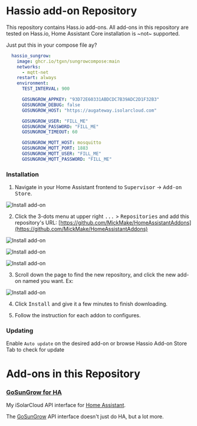 
# Hassio add-on Repository
This repository contains Hass.io add-ons. All add-ons in this repository are tested on Hass.io, Home Assistant Core installation is ~not~ supported.

Just put this in your compose file ay?

```yaml
  hassio_sungrow:
    image: ghcr.io/tgxn/sungrowcompose:main
    networks:
      - mqtt-net
    restart: always
    environment:
      TEST_INTERVAL: 900

      GOSUNGROW_APPKEY: "93D72E60331ABDCDC7B39ADC2D1F32B3"
      GOSUNGROW_DEBUG: false
      GOSUNGROW_HOST: "https://augateway.isolarcloud.com"

      GOSUNGROW_USER: "FILL_ME"
      GOSUNGROW_PASSWORD: "FILL_ME"
      GOSUNGROW_TIMEOUT: 60

      GOSUNGROW_MQTT_HOST: mosquitto
      GOSUNGROW_MQTT_PORT: 1883
      GOSUNGROW_MQTT_USER: "FILL_ME"
      GOSUNGROW_MQTT_PASSWORD: "FILL_ME"

```

### Installation
1. Navigate in your Home Assistant frontend to <kbd>Supervisor</kbd> -> <kbd>Add-on Store</kbd>.

![Install add-on](https://github.com/MickMake/HomeAssistantAddons/raw/main/GoSungrow/docs/ScreenShot1.png)

2. Click the 3-dots menu at upper right <kbd>...</kbd> > <kbd>Repositories</kbd> and add this repository's URL: [https://github.com/MickMake/HomeAssistantAddons](https://github.com/MickMake/HomeAssistantAddons)

![Install add-on](https://github.com/MickMake/HomeAssistantAddons/raw/main/GoSungrow/docs/ScreenShot2.png)

![Install add-on](https://github.com/MickMake/HomeAssistantAddons/raw/main/GoSungrow/docs/ScreenShot3.png)

![Install add-on](https://github.com/MickMake/HomeAssistantAddons/raw/main/GoSungrow/docs/ScreenShot4.png)

3. Scroll down the page to find the new repository, and click the new add-on named you want. Ex:

![Install add-on](https://github.com/MickMake/HomeAssistantAddons/raw/main/GoSungrow/docs/ScreenShot4b.png)

4. Click <kbd>Install</kbd> and give it a few minutes to finish downloading.

5. Follow the instruction for each addon to configures.


### Updating
Enable `Auto update` on the desired add-on or browse Hassio Add-on Store Tab to check for update

# Add-ons in this Repository

### [GoSunGrow for HA](https://github.com/MickMake/HomeAssistantAddons/tree/main/GoSungrow)
My iSolarCloud API interface for [Home Assistant](https://www.home-assistant.io/).

The [GoSunGrow](https://github.com/MickMake/GoSunGrow/) API interface doesn't just do HA, but a lot more.
